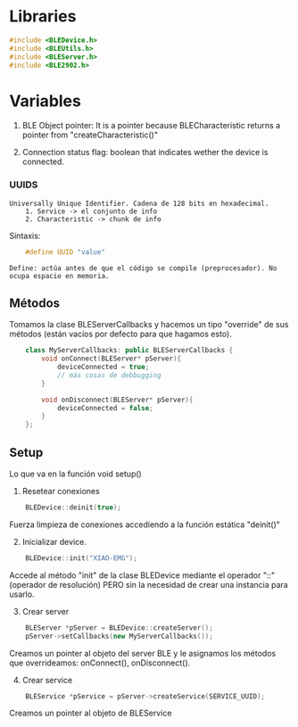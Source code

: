 # Libraries

```cpp
#include <BLEDevice.h>
#include <BLEUtils.h>
#include <BLEServer.h>
#include <BLE2902.h>
```

# Variables 
1. BLE Object pointer:
    It is a pointer because BLECharacteristic returns a pointer from "createCharacteristic()"

2. Connection status flag:
    boolean that indicates wether the device is connected.

### UUIDS
    Universally Unique Identifier. Cadena de 128 bits en hexadecimal.
        1. Service -> el conjunto de info
        2. Characteristic -> chunk de info

Sintaxis: 
```cpp
    #define UUID "value"
```
    Define: actúa antes de que el código se compile (preprocesador). No ocupa espacio en memoria. 


## Métodos
Tomamos la clase BLEServerCallbacks y hacemos un tipo "override" de sus métodos (están vacíos por defecto para que hagamos esto).

```cpp
    class MyServerCallbacks: public BLEServerCallbacks {
        void onConnect(BLEServer* pServer){
            deviceConnected = true;
            // más cosas de debbugging
        }

        void onDisconnect(BLEServer* pServer){
            deviceConnected = false;
        }
    };
```

## Setup
Lo que va en la función void setup()

1. Resetear conexiones
```cpp
    BLEDevice::deinit(true);
```
Fuerza limpieza de conexiones accediendo a la función estática "deinit()"

2. Inicializar device.
```cpp
    BLEDevice::init("XIAO-EMG");
```
Accede al método "init" de la clase BLEDevice mediante el operador "::" (operador de resolución) PERO sin la necesidad de crear una instancia para usarlo.

3.  Crear server
```cpp
    BLEServer *pServer = BLEDevice::createServer();
    pServer->setCallbacks(new MyServerCallbacks());
```

Creamos un pointer al objeto del server BLE y le asignamos los métodos que overrideamos: onConnect(), onDisconnect().

4. Crear service
```cpp
    BLEService *pService = pServer->createService(SERVICE_UUID);
```
Creamos un pointer al objeto de BLEService







